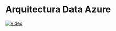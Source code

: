# Arquitectura Data Azure

[![Video](https://img.youtube.com/vi/9aF2YkFieeI/0.jpg)](https://www.youtube.com/watch?v=9aF2YkFieeI)

